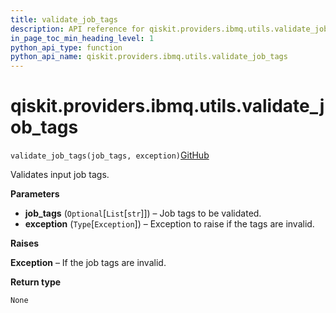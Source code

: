 ```yaml
---
title: validate_job_tags
description: API reference for qiskit.providers.ibmq.utils.validate_job_tags
in_page_toc_min_heading_level: 1
python_api_type: function
python_api_name: qiskit.providers.ibmq.utils.validate_job_tags
---
```


# qiskit.providers.ibmq.utils.validate\_job\_tags

<span id="qiskit.providers.ibmq.utils.validate_job_tags" />

`validate_job_tags(job_tags, exception)`[GitHub](https://github.com/qiskit/qiskit-ibmq-provider/tree/stable/0.19/qiskit/providers/ibmq/utils/utils.py "view source code")

Validates input job tags.

**Parameters**

*   **job\_tags** (`Optional`\[`List`\[`str`]]) – Job tags to be validated.
*   **exception** (`Type`\[`Exception`]) – Exception to raise if the tags are invalid.

**Raises**

**Exception** – If the job tags are invalid.

**Return type**

`None`

